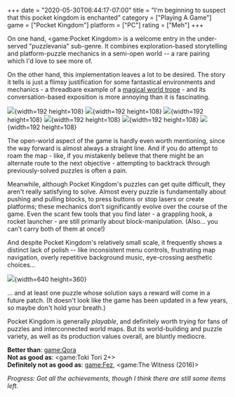 +++
date = "2020-05-30T06:44:17-07:00"
title = "I'm beginning to suspect that this pocket kingdom is enchanted"
category = ["Playing A Game"]
game = ["Pocket Kingdom"]
platform = ["PC"]
rating = ["Meh"]
+++

On one hand, <game:Pocket Kingdom> is a welcome entry in the under-served "puzzlevania" sub-genre.  It combines exploration-based storytelling and platform-puzzle mechanics in a semi-open world -- a rare pairing which I'd love to see more of.

On the other hand, this implementation leaves a lot to be desired.  The story it tells is just a flimsy justification for some fantastical environments and mechanics - a threadbare example of a <a href="https://tvtropes.org/pmwiki/pmwiki.php/Main/TrappedInAnotherWorld">magical world trope</a> - and its conversation-based exposition is more annoying than it is fascinating.

![]($SiteBaseURL$pocketkingdom_enchanted-1.jpg){width=192 height=108} ![]($SiteBaseURL$pocketkingdom_enchanted-2.jpg){width=192 height=108} ![]($SiteBaseURL$pocketkingdom_enchanted-3.jpg){width=192 height=108} ![]($SiteBaseURL$pocketkingdom_enchanted-4.jpg){width=192 height=108} ![]($SiteBaseURL$pocketkingdom_enchanted-5.jpg){width=192 height=108} ![]($SiteBaseURL$pocketkingdom_enchanted-6.jpg){width=192 height=108}

The open-world aspect of the game is hardly even worth mentioning, since the way forward is almost always a straight line.  And if you do attempt to roam the map - like, if you mistakenly believe that there might be an alternate route to the next objective - attempting to backtrack through previously-solved puzzles is often a pain.

Meanwhile, although Pocket Kingdom's puzzles can get quite difficult, they aren't really satisfying to solve.  Almost every puzzle is fundamentally about pushing and pulling blocks, to press buttons or stop lasers or create platforms; these mechanics don't significantly evolve over the course of the game.  Even the scant few tools that you find later - a grappling hook, a rocket launcher - are still primarily about block-manipulation.  (Also... you can't carry both of them at once!)

And despite Pocket Kingdom's relatively small scale, it frequently shows a distinct lack of polish -- like inconsistent menu controls, frustrating map navigation, overly repetitive background music, eye-crossing aesthetic choices...

![]($SiteBaseURL$pocketkingdom_whattheheck.jpg){width=640 height=360}

... and at least one puzzle whose solution says a reward will come in a future patch.  (It doesn't look like the game has been updated in a few years, so maybe don't hold your breath.)

Pocket Kingdom is generally <i>playable</i>, and definitely worth trying for fans of puzzles and interconnected world maps.  But its world-building and puzzle variety, as well as its production values overall, are bluntly mediocre.

<b>Better than</b>: <game:Qora>  
<b>Not as good as</b>: <game:Toki Tori 2+>  
<b>Definitely not as good as</b>: <game:Fez>, <game:The Witness (2016)>

<i>Progress: Got all the achievements, though I think there are still some items left.</i>
